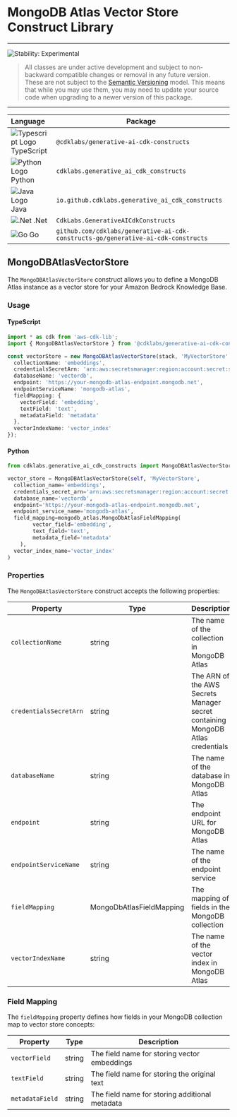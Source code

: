 # MongoDB Atlas Vector Store Construct Library
<!--BEGIN STABILITY BANNER-->

---

![Stability: Experimental](https://img.shields.io/badge/stability-Experimental-important.svg?style=for-the-badge)

> All classes are under active development and subject to non-backward compatible changes or removal in any
> future version. These are not subject to the [Semantic Versioning](https://semver.org/) model.
> This means that while you may use them, you may need to update your source code when upgrading to a newer version of this package.

---
<!--END STABILITY BANNER-->


| **Language**     | **Package**        |
|:-------------|-----------------|
|![Typescript Logo](https://docs.aws.amazon.com/cdk/api/latest/img/typescript32.png) TypeScript|`@cdklabs/generative-ai-cdk-constructs`|
|![Python Logo](https://docs.aws.amazon.com/cdk/api/latest/img/python32.png) Python|`cdklabs.generative_ai_cdk_constructs`|
| ![Java Logo](https://docs.aws.amazon.com/cdk/api/latest/img/java32.png) Java                   | `io.github.cdklabs.generative_ai_cdk_constructs`|
| ![.Net](https://docs.aws.amazon.com/cdk/api/latest/img/dotnet32.png) .Net                   | `CdkLabs.GenerativeAICdkConstructs`|
| ![Go](https://docs.aws.amazon.com/cdk/api/latest/img/go32.png) Go                   | `github.com/cdklabs/generative-ai-cdk-constructs-go/generative-ai-cdk-constructs`|

## MongoDBAtlasVectorStore

The `MongoDBAtlasVectorStore` construct allows you to define a MongoDB Atlas instance as a vector store for your Amazon Bedrock Knowledge Base.

### Usage

#### TypeScript

```typescript
import * as cdk from 'aws-cdk-lib';
import { MongoDBAtlasVectorStore } from '@cdklabs/generative-ai-cdk-constructs';

const vectorStore = new MongoDBAtlasVectorStore(stack, 'MyVectorStore', {
  collectionName: 'embeddings',
  credentialsSecretArn: 'arn:aws:secretsmanager:region:account:secret:secret-name',
  databaseName: 'vectordb',
  endpoint: 'https://your-mongodb-atlas-endpoint.mongodb.net',
  endpointServiceName: 'mongodb-atlas',
  fieldMapping: {
    vectorField: 'embedding',
    textField: 'text',
    metadataField: 'metadata'
  },
  vectorIndexName: 'vector_index'
});
```

#### Python

```python
from cdklabs.generative_ai_cdk_constructs import MongoDBAtlasVectorStore

vector_store = MongoDBAtlasVectorStore(self, 'MyVectorStore', 
  collection_name='embeddings',
  credentials_secret_arn='arn:aws:secretsmanager:region:account:secret:secret-name',
  database_name='vectordb',
  endpoint='https://your-mongodb-atlas-endpoint.mongodb.net',
  endpoint_service_name='mongodb-atlas',
  field_mapping=mongodb_atlas.MongoDbAtlasFieldMapping(
        vector_field='embedding',
        text_field='text',
        metadata_field='metadata'
    ),
  vector_index_name='vector_index'
)
```

### Properties

The `MongoDBAtlasVectorStore` construct accepts the following properties:

| Property | Type | Description |
|----------|------|-------------|
| `collectionName` | string | The name of the collection in MongoDB Atlas |
| `credentialsSecretArn` | string | The ARN of the AWS Secrets Manager secret containing MongoDB Atlas credentials |
| `databaseName` | string | The name of the database in MongoDB Atlas |
| `endpoint` | string | The endpoint URL for MongoDB Atlas |
| `endpointServiceName` | string | The name of the endpoint service |
| `fieldMapping` | MongoDbAtlasFieldMapping | The mapping of fields in the MongoDB collection |
| `vectorIndexName` | string | The name of the vector index in MongoDB Atlas |

### Field Mapping

The `fieldMapping` property defines how fields in your MongoDB collection map to vector store concepts:

| Property | Type | Description |
|----------|------|-------------|
| `vectorField` | string | The field name for storing vector embeddings |
| `textField` | string | The field name for storing the original text |
| `metadataField` | string | The field name for storing additional metadata |